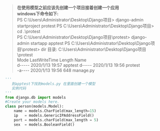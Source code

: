 > **在使用模型之前应该先创建一个项目接着创建一个应用**  
> **windows下命令如下:**  
> PS C:\Users\Administrator\Desktop\Django项目> django-admin startproject protest
PS C:\Users\Administrator\Desktop\Django项目> cd .\protest\
PS C:\Users\Administrator\Desktop\Django项目\protest> django-admin startapp apptest
PS C:\Users\Administrator\Desktop\Django项目\protest> dir
目录: C:\Users\Administrator\Desktop\Django项目\protest  
Mode                LastWriteTime         Length Name  
d-----        2020/1/13     19:57                apptest
d-----        2020/1/13     19:56                protest  
-a----        2020/1/13     19:56            648 manage.py
```python
'''
   到apptest下找到models.py 在里面创建一个模型
   实例代码
'''
from django.db import models
#Create your models here.
class person(models.Model):
	name = models.CharField(max_length=15)
	ip   = models.GenericIPAddressField()
	port = models.charField(max_length = 5)
	sex  = models.BooleanField()
```